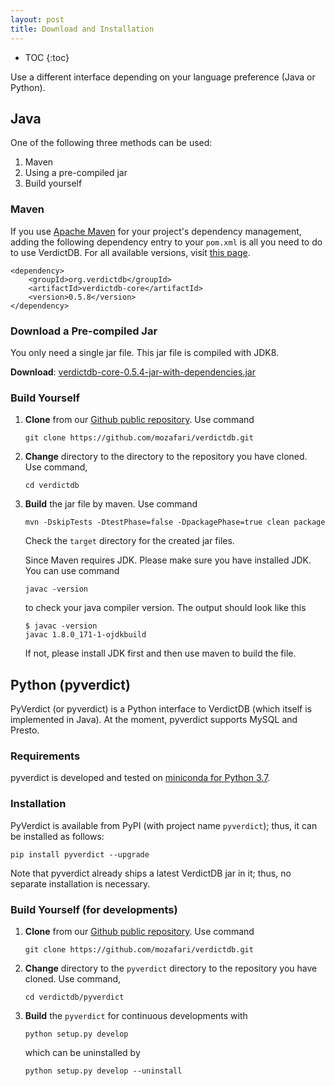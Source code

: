```yaml
---
layout: post
title: Download and Installation
---
```


* TOC
{:toc}

Use a different interface depending on your language preference (Java or Python).


## Java

One of the following three methods can be used:

1. Maven
1. Using a pre-compiled jar
1. Build yourself

### Maven

If you use [Apache Maven](https://maven.apache.org/) for your project's dependency management, adding the following dependency entry to your `pom.xml` is all you need to do to use VerdictDB. For all available versions, visit [this page](https://mvnrepository.com/artifact/org.verdictdb/verdictdb-core).

```pom
<dependency>
    <groupId>org.verdictdb</groupId>
    <artifactId>verdictdb-core</artifactId>
    <version>0.5.8</version>
</dependency>

```

### Download a Pre-compiled Jar

You only need a single jar file. This jar file is compiled with JDK8.

**Download**: [verdictdb-core-0.5.4-jar-with-dependencies.jar](https://github.com/mozafari/verdictdb/releases/download/v0.5.4/verdictdb-core-0.5.4-jar-with-dependencies.jar)


### Build Yourself

1. **Clone** from our [Github public repository](https://github.com/mozafari/verdictdb). Use command
    ```
    git clone https://github.com/mozafari/verdictdb.git
    ```
2. **Change** directory to the directory to the repository you have cloned. Use command,
    ```
    cd verdictdb
    ```

3. **Build** the jar file by maven. Use command
    ```
    mvn -DskipTests -DtestPhase=false -DpackagePhase=true clean package
    ```
    Check the `target` directory for the created jar files.

    Since Maven requires JDK. Please make sure you have installed JDK. You can use command
    ```
    javac -version
    ```
    to check your java compiler version. The output should look like this
    ```
    $ javac -version
    javac 1.8.0_171-1-ojdkbuild
    ```
    If not, please install JDK first and then use maven to build the file.


## Python (pyverdict)

PyVerdict (or pyverdict) is a Python interface to VerdictDB (which itself is implemented in Java). At the moment, pyverdict supports MySQL and Presto. 

### Requirements

pyverdict is developed and tested on [miniconda for Python 3.7](https://conda.io/docs/user-guide/install/index.html).


### Installation

PyVerdict is available from PyPI (with project name `pyverdict`); thus, it can be installed as follows:

```
pip install pyverdict --upgrade
```

Note that pyverdict already ships a latest VerdictDB jar in it; thus, no separate installation is necessary.


### Build Yourself (for developments)

1. **Clone** from our [Github public repository](https://github.com/mozafari/verdictdb). Use command
    ```
    git clone https://github.com/mozafari/verdictdb.git
    ```
2. **Change** directory to the `pyverdict` directory to the repository you have cloned. Use command,
    ```
    cd verdictdb/pyverdict
    ```

3. **Build** the `pyverdict` for continuous developments with
    ```
    python setup.py develop
    ```
    which can be uninstalled by
    ```
    python setup.py develop --uninstall
    ```


